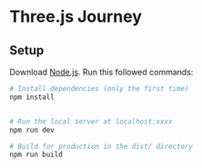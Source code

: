 # Three.js Journey

## Setup
Download [Node.js](https://nodejs.org/en/download/).
Run this followed commands:

``` bash
# Install dependencies (only the first time)
npm install


# Run the local server at localhost:xxxx
npm run dev

# Build for production in the dist/ directory
npm run build
```
